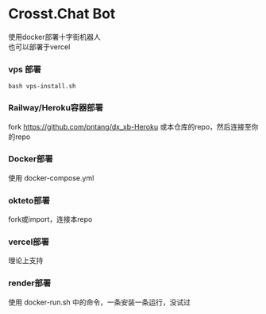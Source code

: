 # Crosst.Chat Bot
使用docker部署十字街机器人<br>
也可以部署于vercel
### vps 部署
```
bash vps-install.sh
```
### Railway/Heroku容器部署
fork https://github.com/pntang/dx_xb-Heroku 或本仓库的repo，然后连接至你的repo
### Docker部署
使用 docker-compose.yml
### okteto部署
fork或import，连接本repo
### vercel部署
理论上支持
### render部署
使用 docker-run.sh 中的命令，一条安装一条运行，没试过
